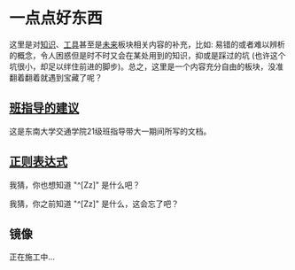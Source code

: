 # 一点点好东西

这里是对[知识](./knowledge.md)、[工具](./tools.md)甚至是[未来](./future.md)板块相关内容的补充，比如: 易错的或者难以辨析的概念，令人困惑但是时不时又会在某处用到的知识，抑或是踩过的坑 (也许这个坑很小，却足以绊住前进的脚步)。总之，这里是一个内容充分自由的板块，没准翻着翻着就遇到宝藏了呢？

## [班指导的建议](./GoodStuffContent/Sharing/To%20SEU%20freshman%20students%202021.md)

这是东南大学交通学院21级班指导带大一期间所写的文档。

## [正则表达式](./GoodStuffContent/regular_exp.md)

我猜，你也想知道 "^[Zz]" 是什么吧？

我猜，你之前知道 "^[Zz]" 是什么，这会忘了吧？

## 镜像

正在施工中...
